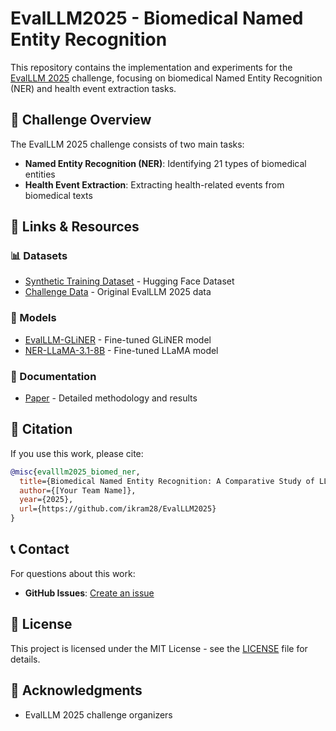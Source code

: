 # EvalLLM2025 - Biomedical Named Entity Recognition

This repository contains the implementation and experiments for the [EvalLLM 2025]([link-to-challenge](https://evalllm2025.sciencesconf.org/)) challenge, focusing on biomedical Named Entity Recognition (NER) and health event extraction tasks.

## 🎯 Challenge Overview

The EvalLLM 2025 challenge consists of two main tasks:
- **Named Entity Recognition (NER)**: Identifying 21 types of biomedical entities
- **Health Event Extraction**: Extracting health-related events from biomedical texts

## 🔗 Links & Resources

### 📊 Datasets
- [Synthetic Training Dataset](https://huggingface.co/datasets/ik-ram28/synthetic-NER-dataset) - Hugging Face Dataset
- [Challenge Data](link-to-challenge) - Original EvalLLM 2025 data

### 🤖 Models
- [EvalLLM-GLiNER](https://huggingface.co/[your-username]/evalllm-gliner-biomed) - Fine-tuned GLiNER model
- [NER-LLaMA-3.1-8B](https://huggingface.co/ik-ram28/NER-LLama-3.1-8B) - Fine-tuned LLaMA model

### 📝 Documentation
- [Paper](link-to-paper) - Detailed methodology and results


## 📄 Citation

If you use this work, please cite:

```bibtex
@misc{evalllm2025_biomed_ner,
  title={Biomedical Named Entity Recognition: A Comparative Study of LLM Approaches for EvalLLM 2025},
  author={[Your Team Name]},
  year={2025},
  url={https://github.com/ikram28/EvalLLM2025}
}
```


## 📞 Contact

For questions about this work:
- **GitHub Issues**: [Create an issue](https://github.com/ikram28/EvalLLM2025/issues)

## 📜 License

This project is licensed under the MIT License - see the [LICENSE](LICENSE) file for details.

## 🙏 Acknowledgments

- EvalLLM 2025 challenge organizers

